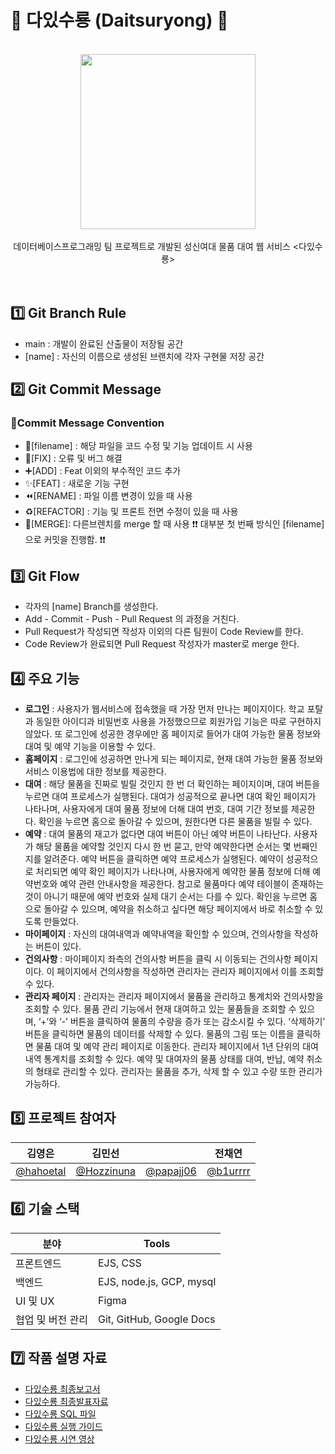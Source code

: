 # 🔮 다있수룡 (Daitsuryong) 🔮
<br>
<div align="center"><img src="https://user-images.githubusercontent.com/70993562/153757008-d0904d95-cd13-43ea-88bc-59b0d239e0ef.png" height=280 width=280></div>
<br>
<div align="center">데이터베이스프로그래밍 팀 프로젝트로 개발된 성신여대 물품 대여 웹 서비스 <다있수룡></div>
<br></br>

  ## 1️⃣ Git Branch Rule
  - main : 개발이 완료된 산출물이 저장될 공간
  - [name] : 자신의 이름으로 생성된 브랜치에 각자 구현물 저장 공간
  
  ## 2️⃣ Git Commit Message
  ### 📍Commit Message Convention
  - 📝[filename] : 해당 파일을 코드 수정 및 기능 업데이트 시 사용
  - 🔨[FIX] : 오류 및 버그 해결
  - ➕[ADD] : Feat 이외의 부수적인 코드 추가
  - ✨[FEAT] : 새로운 기능 구현
  - ⏪️[RENAME] : 파일 이름 변경이 있을 때 사용
  - ♻️[REFACTOR] : 기능 및 프론트 전면 수정이 있을 때 사용
  - 🔀[MERGE]: 다른브렌치를 merge 할 때 사용
 ❗❗ 대부분 첫 번째 방식인 [filename] 으로 커밋을 진행함. ❗❗

  ## 3️⃣ Git Flow
  - 각자의 [name] Branch를 생성한다.
  - Add - Commit - Push - Pull Request 의 과정을 거친다.
  - Pull Request가 작성되면 작성자 이외의 다른 팀원이 Code Review를 한다.
  - Code Review가 완료되면 Pull Request 작성자가 master로 merge 한다.

  ## 4️⃣ 주요 기능
  - **로그인** : 사용자가 웹서비스에 접속했을 때 가장 먼저 만나는 페이지이다. 학교 포탈과 동일한 아이디과 비밀번호 사용을 가정했으므로 회원가입 기능은 따로 구현하지 않았다. 또 로그인에 성공한 경우에만 홈 페이지로 들어가 대여 가능한 물품 정보와 대여 및 예약 기능을 이용할 수 있다.
  - **홈페이지** : 로그인에 성공하면 만나게 되는 페이지로, 현재 대여 가능한 물품 정보와 서비스 이용법에 대한 정보를 제공한다.
  - **대여** : 해당 물품을 진짜로 빌릴 것인지 한 번 더 확인하는 페이지이며, 대여 버튼을 누르면 대여 프로세스가 실행된다. 대여가 성공적으로 끝나면 대여 확인 페이지가 나타나며, 사용자에게 대여 물품 정보에 더해 대여 번호, 대여 기간 정보를 제공한다. 확인을 누르면 홈으로 돌아갈 수 있으며, 원한다면 다른 물품을 빌릴 수 있다.
  - **예약** : 대여 물품의 재고가 없다면 대여 버튼이 아닌 예약 버튼이 나타난다. 사용자가 해당 물품을 예약할 것인지 다시 한 번 묻고, 만약 예약한다면 순서는 몇 번째인지를 알려준다. 예약 버튼을 클릭하면 예약 프로세스가 실행된다. 예약이 성공적으로 처리되면 예약 확인 페이지가 나타나며, 사용자에게 예약한 물품 정보에 더해 예약번호와 예약 관련 안내사항을 제공한다. 참고로 물품마다 예약 테이블이 존재하는 것이 아니기 때문에 예약 번호와 실제 대기 순서는 다를 수 있다. 확인을 누르면 홈으로 돌아갈 수 있으며, 예약을 취소하고 싶다면 해당 페이지에서 바로 취소할 수 있도록 만들었다.
  - **마이페이지** : 자신의 대여내역과 예약내역을 확인할 수 있으며, 건의사항을 작성하는 버튼이 있다.
  - **건의사항** : 마이페이지 좌측의 건의사항 버튼을 클릭 시 이동되는 건의사항 페이지이다. 이 페이지에서 건의사항을 작성하면 관리자는 관리자 페이지에서 이를 조회할 수 있다.
  - **관리자 페이지** : 관리자는 관리자 페이지에서 물품을 관리하고 통계치와 건의사항을 조회할 수 있다. 물품 관리 기능에서 현재 대여하고 있는 물품들을 조회할 수 있으며, 
‘+’와 ‘-’ 버튼을 클릭하여 물품의 수량을 증가 또는 감소시킬 수 있다. ‘삭제하기’ 버튼을 클릭하면 물품의 데이터를 삭제할 수 있다. 물품의 그림 또는 이름을 클릭하면 물품 대여 및 예약 관리 페이지로 이동한다. 관리자 페이지에서 1년 단위의 대여내역 통계치를 조회할 수 있다. 예약 및 대여자의 물품 상태를 대여, 반납, 예약 취소의 형태로 관리할 수 있다. 관리자는 물품을 추가, 삭제 할 수 있고 수량 또한 관리가 가능하다.
   
  ## 5️⃣ 프로젝트 참여자
| 김영은 | 김민선 |  | 전채연 |
| --- | --- | --- | --- |
| [@hahoetal](https://github.com/hahoetal) | [@Hozzinuna](https://github.com/Hozzinuna) | [@papajj06](https://github.com/papajj06) | [@b1urrrr](https://github.com/b1urrrr) |

  ## 6️⃣ 기술 스택
| 분야 | Tools |
| --- | --- |
| 프론트엔드 | EJS, CSS |
| 백엔드 | EJS, node.js, GCP, mysql |
| UI 및 UX | Figma |
| 협업 및 버전 관리 | Git, GitHub, Google Docs |

  ## 7️⃣ 작품 설명 자료
- [다있수룡 최종보고서](https://github.com/b1urrrr/Daitsuryong/files/8055666/12_.pdf)
- [다있수룡 최종발표자료](https://github.com/b1urrrr/Daitsuryong/files/8055669/_._12._.pdf)
- [다있수룡 SQL 파일](https://github.com/b1urrrr/Daitsuryong/files/8055706/12_DB.SQL.txt)
- [다있수룡 실행 가이드](https://github.com/b1urrrr/Daitsuryong/files/8055665/12_.pdf)
- [다있수룡 시연 영상](https://user-images.githubusercontent.com/70993562/153756777-e58f96f8-afd4-4591-8559-d2a2bbb3a528.mp4)
  
